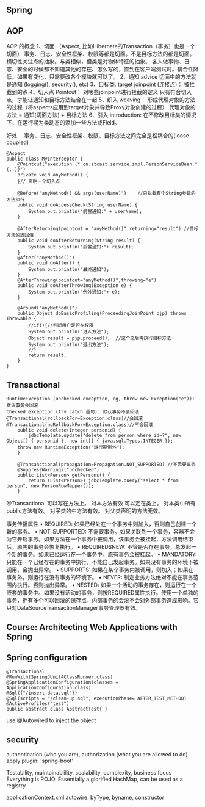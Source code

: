 Spring
---------


## AOP
AOP 的概念
   1、切面 （Aspect, 比如Hibernate的Transaction（事务）也是一个切面）
        事务、日志、安全性框架、权限等都是切面。不是目标方法的都是切面。
	横切性关注点的抽象。与类相似，但类是对物体特征的抽象。
各人做事物、日志、安全的时候都不知道其他的存在、怎么写的，直到在客户端测试时。耦合性降低。如果有变化，只需要改各个模块就可以了。
   2、通知 advice
      切面中的方法就是通知 (logging(), security(), etc)
   3、目标类: target
joinpoint (连接点)： 被拦截到的点
   4、切入点 Pointcut： 对哪些joinpoint进行拦截的定义
         只有符合切入点，才能让通知和目标方法结合在一起
   5、织入 weaving：
         形成代理对象的方法的过程（将aspects应用到target对象并导致Proxy对象创建的过程）
         代理对象的方法 = 通知(切面方法) + 目标方法
   6、引入 introduction: 在不修改目标类的情况下，在运行期为类动态的添加一些方法或Field。

好处：
   事务、日志、安全性框架、权限、目标方法之间完全是松耦合的(loose coupled)

```shell script
@Aspect
public class MyInterceptor {
	@Pointcut("execution (* cn.itcast.service.impl.PersonServiceBean.*(..))")
	private void anyMethod() {
	}// 声明一个切入点

	@Before("anyMethod() && args(userName)")	//只拦截有个String参数的方法执行
	public void doAccessCheck(String userName) {
		System.out.println("前置通知:" + userName);
	}

	@AfterReturning(pointcut = "anyMethod()",returning="result") //目标方法的返回值
	public void doAfterReturning(String result) {
		System.out.println("后置通知:"+ result);
	}
	@After("anyMethod()")
	public void doAfter() {
		System.out.println("最终通知");
	}
	@AfterThrowing(pointcut="anyMethod()",throwing="e")
	public void doAfterThrowing(Exception e) {
		System.out.println("例外通知:"+ e);
	}
	
	@Around("anyMethod()")
	public Object doBasicProfiling(ProceedingJoinPoint pjp) throws Throwable {
		//if(){//判断用户是否在权限
		System.out.println("进入方法");
		Object result = pjp.proceed();	//这个之后再执行目标方法
		System.out.println("退出方法");
		//}
		return result;
	}	
}

```


## Transactional
```shell script
RuntimeException (unchecked exception, eg, throw new Exception("e")): 默认事务会回滚
Checked exception (try catch 语句): 默认事务不会回滚 
@Transactional(rollbackFor=Exception.class)//会回滚
@Transactional(noRollbackFor=Exception.class)//不会回滚
	public void delete(Integer personid) {
		jdbcTemplate.update("delete from person where id=?", new Object[] { personid }, new int[] { java.sql.Types.INTEGER });
	throw new RuntimeException("运行期例外");
	}

	@Transanctional(propagation=Propagation.NOT_SUPPORTED) //不需要事务
	@SuppressWarnings("unchecked")
	public List<Person> getPersons() {
		return (List<Person>) jdbcTemplate.query("select * from person", new PersonRowMapper());
	}
```

@Transactional
	可以写在方法上。
		对本方法有效
	可以定在类上。
		对本类中所有public方法有效。
		对子类的中方法有效。
		对父类声明的方法无效。



事务传播属性
•	REQUIRED: 如果已经处在一个事务中则加入，否则自己创建一个新的事务。
•	NOT_SUPPORTED: 不需要事务。如果关联到一个事务，容器不会为它开启事务。如果方法在一个事务中被调用，该事务会被挂起，方法调用结束后，原先的事务会恢复执行。
•	REQUIREDSNEW: 不管是否存在事务，总发起一个新的事务。如果已经运行在一个事务中，原有事务会被挂起。
•	MANDATORY: 只能在一个已经存在的事务中执行，不能自己发起事务。如果没有事务的环境下被调用，会抛出异常。
•	SUPPORTS: 如果在某个事务内被调用，则加入；如果在事务外，则运行在没有事务的环境下。
•	NEVER: 制定业务方法绝对不能在事务范围内执行。否则抛出异常。
•	NESTED: 如果一个活动的事务存在，则运行在一个嵌套的事务中。如果没有活动的事务，则按REQUIRED属性执行。使用一个单独的事务，拥有多个可以回滚的保存点。内部事务的会滚不会对外部事务造成影响。它只对DataSourceTransactionManager事务管理器有效。


Course: Architecting Web Applications with Spring
---------------

## Spring configuration
```shell script
@Transactional
@RunWith(SpringJUnit4ClassRunner.class)
@SpringApplicationConfiguration(classes = ApplicationConfiguration.class)
@Sql({"/insert-data.sql"})
@Sql(scripts = "/clean-up.sql", executionPhase= AFTER_TEST_METHOD)
@ActiveProfiles("test")
public abstract class AbstractTest{ }
```


use @Autowired to inject the object

## security
authentication (who you are), authorization (what you are allowed to do)
apply plugin: 'spring-boot'


Testability, maintainablility, scalability, complexity, business focus
Everything is POJO.
Essentially a glorified HashMap, can be used as a registry

applicationContext.xml
autowire: byType, byname, constructor



